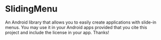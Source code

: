 SlidingMenu
===========

An Android library that allows you to easily create applications with slide-in menus. You may use it in your Android apps provided that you cite this project and include the license in your app. Thanks!
